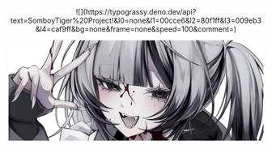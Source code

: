 <div align="center">
![](https://typograssy.deno.dev/api?text=SomboyTiger%20Project!&l0=none&l1=00cce6&l2=80f1ff&l3=009eb3&l4=caf9ff&bg=none&frame=none&speed=100&comment=)
</div>

![Preview](./images/bg.jpg)